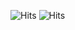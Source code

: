 ![Hits](https://hits.seeyoufarm.com/api/count/incr/badge.svg?url=https%3A%2F%2Fgithub.com%2FJun0414&count_bg=%23BBFF22&title_bg=%23555555&icon=github.svg&icon_color=%23E7E7E7&title=hits&edge_flat=false)  ![Hits](https://img.shields.io/github/followers/Jun0414?label=Follow&style=social)

<!--
**Jun0414/Jun0414** is a ✨ _special_ ✨ repository because its `README.md` (this file) appears on your GitHub profile.

Here are some ideas to get you started:

### Hi there 👋

- 🔭 I’m currently working on ...
- 🌱 I’m currently learning ...
- 👯 I’m looking to collaborate on ...
- 🤔 I’m looking for help with ...
- 💬 Ask me about ...
- 📫 How to reach me: ...
- 😄 Pronouns: ...
- ⚡ Fun fact: ...
-->

